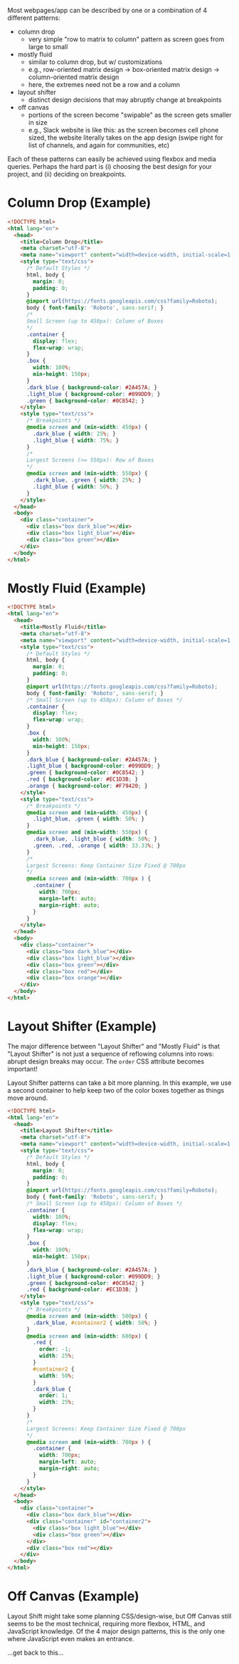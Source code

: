 Most webpages/app can be described by one or a combination of 4 different patterns:
* column drop
  - very simple "row to matrix to column" pattern as screen goes from large to small
* mostly fluid
  - similar to column drop, but w/ customizations
  - e.g., row-oriented matrix design -> box-oriented matrix design -> column-oriented matrix design
  - here, the extremes need not be a row and a column
* layout shifter
  - distinct design decisions that may abruptly change at breakpoints
* off canvas
  - portions of the screen become "swipable" as the screen gets smaller in size
  - e.g., Slack website is like this: as the screen becomes cell phone sized, the website literally takes on the app design (swipe right for list of channels, and again for communities, etc)
  
Each of these patterns can easily be achieved using flexbox and media queries. Perhaps
the hard part is (i) choosing the best design for your project, and (ii) deciding on breakpoints.


# Column Drop (Example)
```html
<!DOCTYPE html>
<html lang="en">
  <head>
    <title>Column Drop</title>
    <meta charset="utf-8">
    <meta name="viewport" content="width=device-width, initial-scale=1.0">
    <style type="text/css">
      /* Default Styles */
      html, body {
        margin: 0;
        padding: 0;
      }
      @import url(https://fonts.googleapis.com/css?family=Roboto);
      body { font-family: 'Roboto', sans-serif; }
      /* 
      Small Screen (up to 450px): Column of Boxes 
      */
      .container {
        display: flex;
        flex-wrap: wrap;  
      }
      .box { 
        width: 100%; 
        min-height: 150px; 
      }
      .dark_blue { background-color: #2A457A; }
      .light_blue { background-color: #099DD9; }
      .green { background-color: #0C8542; }
    </style>
    <style type="text/css">
      /* Breakpoints */
      @media screen and (min-width: 450px) {
        .dark_blue { width: 25%; }
        .light_blue { width: 75%; }
      }
      /*
      Largest Screens (>= 550px): Row of Boxes 
      */
      @media screen and (min-width: 550px) {
        .dark_blue, .green { width: 25%; }
        .light_blue { width: 50%; }
      }
    </style>
  </head>
  <body>
    <div class="container">
      <div class="box dark_blue"></div>
      <div class="box light_blue"></div>
      <div class="box green"></div>
    </div>
  </body>
</html>
```

# Mostly Fluid (Example)
```html
<!DOCTYPE html>
<html lang="en">
  <head>
    <title>Mostly Fluid</title>
    <meta charset="utf-8">
    <meta name="viewport" content="width=device-width, initial-scale=1.0">
    <style type="text/css">
      /* Default Styles */
      html, body {
        margin: 0;
        padding: 0;
      }
      @import url(https://fonts.googleapis.com/css?family=Roboto);
      body { font-family: 'Roboto', sans-serif; }
      /* Small Screen (up to 450px): Column of Boxes */
      .container {
        display: flex;
        flex-wrap: wrap;  
      }
      .box { 
        width: 100%; 
        min-height: 150px; 
      }
      .dark_blue { background-color: #2A457A; }
      .light_blue { background-color: #099DD9; }
      .green { background-color: #0C8542; }
      .red { background-color: #EC1D3B; }
      .orange { background-color: #F79420; }
    </style>
    <style type="text/css">
      /* Breakpoints */
      @media screen and (min-width: 450px) {
        .light_blue, .green { width: 50%; }
      }
      @media screen and (min-width: 550px) {
        .dark_blue, .light_blue { width: 50%; }
        .green, .red, .orange { width: 33.33%; }
      }
      /*
      Largest Screens: Keep Container Size Fixed @ 700px
      */
      @media screen and (min-width: 700px ) {
        .container {
          width: 700px;
          margin-left: auto;
          margin-right: auto;
        }
      }
    </style>
  </head>
  <body>
    <div class="container">
      <div class="box dark_blue"></div>
      <div class="box light_blue"></div>
      <div class="box green"></div>
      <div class="box red"></div>
      <div class="box orange"></div>
    </div>
  </body>
</html>
```

# Layout Shifter (Example)
The major difference between "Layout Shifter" and "Mostly Fluid" is that 
"Layout Shifter" is not just a sequence of reflowing columns into rows: abrupt
design breaks may occur.  The `order` CSS attribute becomes important!

Layout Shifter patterns can take a bit more planning.  In this example, we use
a second container to help keep two of the color boxes together as things move around.

```html
<!DOCTYPE html>
<html lang="en">
  <head>
    <title>Layout Shifter</title>
    <meta charset="utf-8">
    <meta name="viewport" content="width=device-width, initial-scale=1.0">
    <style type="text/css">
      /* Default Styles */
      html, body {
        margin: 0;
        padding: 0;
      }
      @import url(https://fonts.googleapis.com/css?family=Roboto);
      body { font-family: 'Roboto', sans-serif; }
      /* Small Screen (up to 450px): Column of Boxes */
      .container {
        width: 100%;
        display: flex;
        flex-wrap: wrap;  
      }
      .box { 
        width: 100%; 
        min-height: 150px; 
      }
      .dark_blue { background-color: #2A457A; }
      .light_blue { background-color: #099DD9; }
      .green { background-color: #0C8542; }
      .red { background-color: #EC1D3B; }
    </style>
    <style type="text/css">
      /* Breakpoints */
      @media screen and (min-width: 500px) {
        .dark_blue, #container2 { width: 50%; }
      }
      @media screen and (min-width: 600px) {
        .red { 
          order: -1;
          width: 25%; 
        }
        #container2 { 
          width: 50%;
        }
        .dark_blue { 
          order: 1;
          width: 25%; 
        }
      }
      /*
      Largest Screens: Keep Container Size Fixed @ 700px
      */
      @media screen and (min-width: 700px ) {
        .container {
          width: 700px;
          margin-left: auto;
          margin-right: auto;
        }
      }
    </style>
  </head>
  <body>
    <div class="container">
      <div class="box dark_blue"></div>
      <div class="container" id="container2">
        <div class="box light_blue"></div>
        <div class="box green"></div>
      </div>
      <div class="box red"></div>
    </div>
  </body>
</html>
```

# Off Canvas (Example)
Layout Shift might take some planning CSS/design-wise, but Off Canvas still seems to be the most
technical, requiring more flexbox, HTML, and JavaScript knowledge.  Of the 4 major design patterns,
this is the only one where JavaScript even makes an entrance.

...get back to this...
